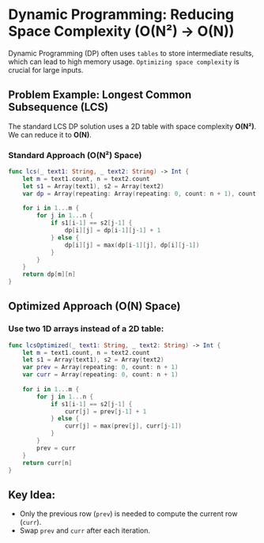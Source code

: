# Dynamic Programming: Reducing Space Complexity (O(N²) → O(N))

Dynamic Programming (DP) often uses `tables` to store intermediate results, which can lead to high memory usage. `Optimizing space complexity` is crucial for large inputs.

## Problem Example: Longest Common Subsequence (LCS)
The standard LCS DP solution uses a 2D table with space complexity **O(N²)**. We can reduce it to **O(N)**.

### Standard Approach (O(N²) Space)
```swift
func lcs(_ text1: String, _ text2: String) -> Int {
    let m = text1.count, n = text2.count
    let s1 = Array(text1), s2 = Array(text2)
    var dp = Array(repeating: Array(repeating: 0, count: n + 1), count: m + 1)
    
    for i in 1...m {
        for j in 1...n {
            if s1[i-1] == s2[j-1] {
                dp[i][j] = dp[i-1][j-1] + 1
            } else {
                dp[i][j] = max(dp[i-1][j], dp[i][j-1])
            }
        }
    }
    return dp[m][n]
}
```

## Optimized Approach (O(N) Space)

### Use two 1D arrays instead of a 2D table:
```swift
func lcsOptimized(_ text1: String, _ text2: String) -> Int {
    let m = text1.count, n = text2.count
    let s1 = Array(text1), s2 = Array(text2)
    var prev = Array(repeating: 0, count: n + 1)
    var curr = Array(repeating: 0, count: n + 1)
    
    for i in 1...m {
        for j in 1...n {
            if s1[i-1] == s2[j-1] {
                curr[j] = prev[j-1] + 1
            } else {
                curr[j] = max(prev[j], curr[j-1])
            }
        }
        prev = curr
    }
    return curr[n]
}
```

## Key Idea:
- Only the previous row (`prev`) is needed to compute the current row (`curr`).
- Swap `prev` and `curr` after each iteration.
